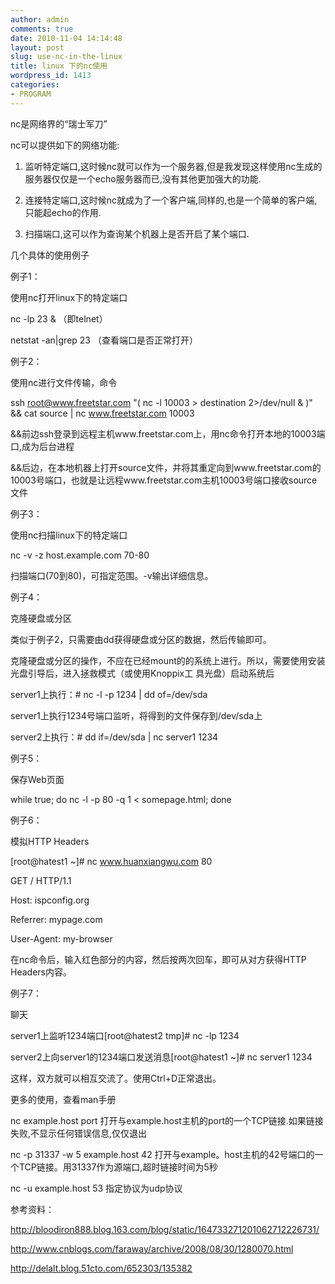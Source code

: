 ```yaml
---
author: admin
comments: true
date: 2010-11-04 14:14:48
layout: post
slug: use-nc-in-the-linux
title: linux 下的nc使用
wordpress_id: 1413
categories:
- PROGRAM
---
```


nc是网络界的“瑞士军刀”




nc可以提供如下的网络功能:




1) 监听特定端口,这时候nc就可以作为一个服务器,但是我发现这样使用nc生成的服务器仅仅是一个echo服务器而已,没有其他更加强大的功能.




2) 连接特定端口,这时候nc就成为了一个客户端,同样的,也是一个简单的客户端,只能起echo的作用.




3) 扫描端口,这可以作为查询某个机器上是否开启了某个端口.







几个具体的使用例子







例子1：




使用nc打开linux下的特定端口




nc -lp 23 & （即telnet）




netstat -an|grep 23 （查看端口是否正常打开）







例子2：




使用nc进行文件传输，命令




ssh root@www.freetstar.com "( nc -l 10003 > destination 2>/dev/null & )" && cat source | nc www.freetstar.com 10003




&&前边ssh登录到远程主机www.freetstar.com上，用nc命令打开本地的10003端口,成为后台进程




&&后边，在本地机器上打开source文件，并将其重定向到www.freetstar.com的10003号端口，也就是让远程www.freetstar.com主机10003号端口接收source文件







例子3：




使用nc扫描linux下的特定端口




nc -v -z host.example.com 70-80




扫描端口(70到80)，可指定范围。-v输出详细信息。







例子4：




克隆硬盘或分区




类似于例子2，只需要由dd获得硬盘或分区的数据，然后传输即可。




克隆硬盘或分区的操作，不应在已经mount的的系统上进行。所以，需要使用安装光盘引导后，进入拯救模式（或使用Knoppix工 具光盘）启动系统后




server1上执行：# nc -l -p 1234 | dd of=/dev/sda




server1上执行1234号端口监听，将得到的文件保存到/dev/sda上




server2上执行：# dd if=/dev/sda | nc server1 1234







例子5：




保存Web页面




while true; do nc -l -p 80 -q 1 < somepage.html; done







例子6：




模拟HTTP Headers




[root@hatest1 ~]# nc www.huanxiangwu.com 80




GET / HTTP/1.1




Host: ispconfig.org




Referrer: mypage.com




User-Agent: my-browser




在nc命令后，输入红色部分的内容，然后按两次回车，即可从对方获得HTTP Headers内容。







例子7：




聊天




server1上监听1234端口[root@hatest2 tmp]# nc -lp 1234




server2上向server1的1234端口发送消息[root@hatest1 ~]# nc server1 1234




这样，双方就可以相互交流了。使用Ctrl+D正常退出。







更多的使用，查看man手册




nc example.host port 打开与example.host主机的port的一个TCP链接.如果链接失败,不显示任何错误信息,仅仅退出




nc -p 31337 -w 5 example.host 42 打开与example。host主机的42号端口的一个TCP链接。用31337作为源端口,超时链接时间为5秒




nc -u example.host 53 指定协议为udp协议







参考资料：




http://bloodiron888.blog.163.com/blog/static/164733271201062712226731/




http://www.cnblogs.com/faraway/archive/2008/08/30/1280070.html




http://delalt.blog.51cto.com/652303/135382
